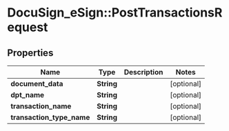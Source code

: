 # DocuSign_eSign::PostTransactionsRequest

## Properties
Name | Type | Description | Notes
------------ | ------------- | ------------- | -------------
**document_data** | **String** |  | [optional] 
**dpt_name** | **String** |  | [optional] 
**transaction_name** | **String** |  | [optional] 
**transaction_type_name** | **String** |  | [optional] 


